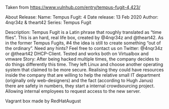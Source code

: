 Taken from https://www.vulnhub.com/entry/tempus-fugit-4,423/ 

About Release:
    Name: Tempus Fugit: 4
    Date release: 13 Feb 2020
    Author: 4nqr34z & theart42
    Series: Tempus Fugit

Description:
    Tempus Fugit is a Latin phrase that roughly translated as “time flies”.
    This is an hard, real life box, created by @4nqr34z and @theart42.
    As in the former Tempus Fugits, #4 the idea is still to create something “out of the ordinary”.
    Need any hints? Feel free to contact us on Twitter: @4nqr34z or @theart42
    DHCP-Client.
    Tested and works both on Virtualbox and vmware
    Story:
    After being hacked multiple times, the company decides to do things differently this time. They left Linux and choose another operating system that claimed to be more secure. Realising they could have resources inside the company that are willing to help the relative small IT department (originally only web-designers) and the fact (according to Hugh Janus) there are safety in numbers, they start a internal crowdsourcing project. Allowing internal employees to request access to the new server.

Vagrant box made by RedHatAugust

